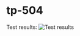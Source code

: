 # tp-504

Test results: ![Test results](https://github.com/carmella-19/tp-r504/actions/workflows/pytest.yml/badge.svg)
